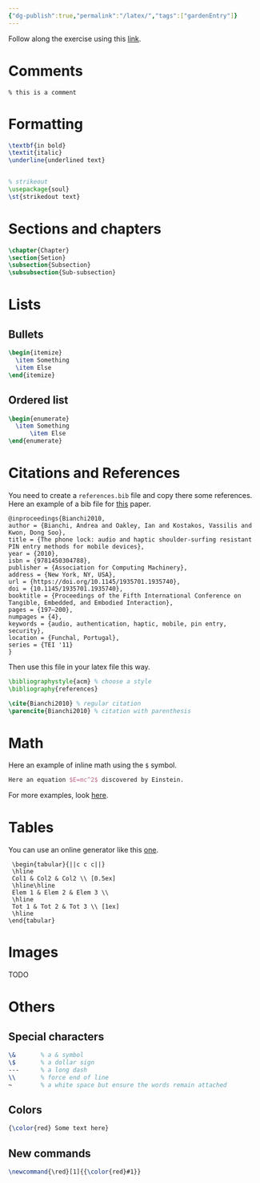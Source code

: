 ```yaml
---
{"dg-publish":true,"permalink":"/latex/","tags":["gardenEntry"]}
---
```



Follow along the exercise using this [link](https://www.overleaf.com/6693712875hwmfgjtwksxd#38cba4).


# Comments

```
% this is a comment
```

# Formatting

```latex
\textbf{in bold}
\textit{italic}
\underline{underlined text}


% strikeout
\usepackage{soul}
\st{strikedout text}
```

# Sections and chapters

```latex
\chapter{Chapter}
\section{Setion}
\subsection{Subsection}
\subsubsection{Sub-subsection}
```

# Lists

## Bullets

```latex
\begin{itemize}
  \item Something
  \item Else
\end{itemize}
```


## Ordered list

```latex
\begin{enumerate}
  \item Something
	  \item Else
\end{enumerate}
```

# Citations and References

You need to create a `references.bib` file and copy there some references. Here an example of a bib file for [this](https://dl.acm.org/doi/abs/10.1145/1935701.1935740) paper.


```
@inproceedings{Bianchi2010,
author = {Bianchi, Andrea and Oakley, Ian and Kostakos, Vassilis and Kwon, Dong Soo},
title = {The phone lock: audio and haptic shoulder-surfing resistant PIN entry methods for mobile devices},
year = {2010},
isbn = {9781450304788},
publisher = {Association for Computing Machinery},
address = {New York, NY, USA},
url = {https://doi.org/10.1145/1935701.1935740},
doi = {10.1145/1935701.1935740},
booktitle = {Proceedings of the Fifth International Conference on Tangible, Embedded, and Embodied Interaction},
pages = {197–200},
numpages = {4},
keywords = {audio, authentication, haptic, mobile, pin entry, security},
location = {Funchal, Portugal},
series = {TEI '11}
}
```

Then use this file in your latex file this way.

```latex
\bibliographystyle{acm} % choose a style
\bibliography{references}

\cite{Bianchi2010} % regular citation
\parencite{Bianchi2010} % citation with parenthesis
```

# Math

Here an example of inline math using the `$` symbol.

```latex
Here an equation $E=mc^2$ discovered by Einstein.
```

For more examples, look [here](https://www.overleaf.com/learn/latex/Learn_LaTeX_in_30_minutes#Adding_math_to_LaTeX).


# Tables

You can use an online generator like this [one](https://www.tablesgenerator.com).

```
 \begin{tabular}{||c c c||} 
 \hline
 Col1 & Col2 & Col2 \\ [0.5ex] 
 \hline\hline
 Elem 1 & Elem 2 & Elem 3 \\ 
 \hline
 Tot 1 & Tot 2 & Tot 3 \\ [1ex] 
 \hline
\end{tabular}
```

# Images


TODO


# Others

## Special characters

```latex
\&       % a & symbol
\$       % a dollar sign
---      % a long dash
\\       % force end of line
~        % a white space but ensure the words remain attached
```


## Colors

```latex
{\color{red} Some text here}
```

## New commands

```latex
\newcommand{\red}[1]{{\color{red}#1}} 
```

